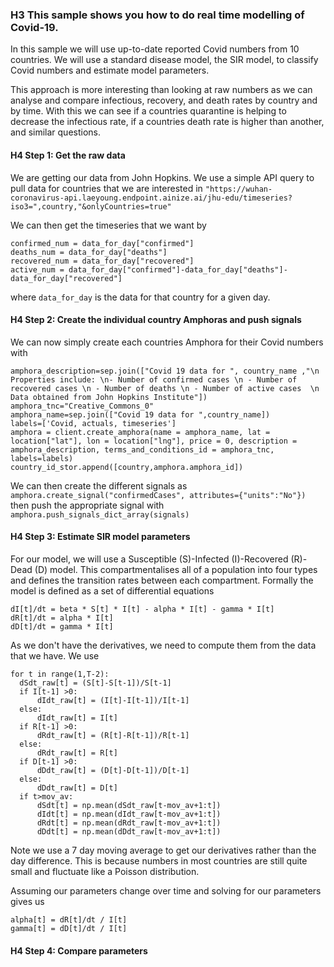 ### H3 This sample shows you how to do real time modelling of Covid-19.

In this sample we will use up-to-date reported Covid numbers from 10 countries. We will use a standard disease model, the SIR model, to classify Covid numbers and estimate model parameters.

This approach is more interesting than looking at raw numbers as we can analyse and compare infectious, recovery, and death rates by country and by time. With this we can see if a countries quarantine is helping to decrease the infectious rate, if a countries death rate is higher than another, and similar questions.

#### H4 Step 1: Get the raw data
We are getting our data from John Hopkins. We use a simple API query to pull data for countries that we are interested in
``` "https://wuhan-coronavirus-api.laeyoung.endpoint.ainize.ai/jhu-edu/timeseries?iso3=",country,"&onlyCountries=true" ```

We can then get the timeseries that we want by
```
confirmed_num = data_for_day["confirmed"]
deaths_num = data_for_day["deaths"]
recovered_num = data_for_day["recovered"]
active_num = data_for_day["confirmed"]-data_for_day["deaths"]-data_for_day["recovered"]
``` 
where
```data_for_day```
is the data for that country for a given day.

#### H4 Step 2: Create the individual country Amphoras and push signals
We can now simply create each countries Amphora for their Covid numbers with
```
amphora_description=sep.join(["Covid 19 data for ", country_name ,"\n Properties include: \n- Number of confirmed cases \n - Number of recovered cases \n - Number of deaths \n - Number of active cases  \n Data obtained from John Hopkins Institute"])
amphora_tnc="Creative_Commons_0"
amphora_name=sep.join(["Covid 19 data for ",country_name])
labels=['Covid, actuals, timeseries']
amphora = client.create_amphora(name = amphora_name, lat = location["lat"], lon = location["lng"], price = 0, description = amphora_description, terms_and_conditions_id = amphora_tnc, labels=labels)
country_id_stor.append([country,amphora.amphora_id])
```

We can then create the different signals as
``` amphora.create_signal("confirmedCases", attributes={"units":"No"}) ```
then push the appropriate signal with
``` amphora.push_signals_dict_array(signals)``` 

#### H4 Step 3: Estimate SIR model parameters
For our model, we will use a Susceptible (S)-Infected (I)-Recovered (R)-Dead (D) model. This compartmentalises all of a population into four types and defines the transition rates between each compartment. Formally the model is defined as a set of differential equations
```dS[t]/dt = - beta * S[t] * I[t]
dI[t]/dt = beta * S[t] * I[t] - alpha * I[t] - gamma * I[t]
dR[t]/dt = alpha * I[t]
dD[t]/dt = gamma * I[t]
```

As we don't have the derivatives, we need to compute them from the data that we have. We use
```
for t in range(1,T-2):
  dSdt_raw[t] = (S[t]-S[t-1])/S[t-1]
  if I[t-1] >0:
      dIdt_raw[t] = (I[t]-I[t-1])/I[t-1]
  else: 
      dIdt_raw[t] = I[t]
  if R[t-1] >0:
      dRdt_raw[t] = (R[t]-R[t-1])/R[t-1]
  else: 
      dRdt_raw[t] = R[t]
  if D[t-1] >0:
      dDdt_raw[t] = (D[t]-D[t-1])/D[t-1]
  else: 
      dDdt_raw[t] = D[t]
  if t>mov_av:
      dSdt[t] = np.mean(dSdt_raw[t-mov_av+1:t])
      dIdt[t] = np.mean(dIdt_raw[t-mov_av+1:t])
      dRdt[t] = np.mean(dRdt_raw[t-mov_av+1:t])
      dDdt[t] = np.mean(dDdt_raw[t-mov_av+1:t]) 
```
Note we use a 7 day moving average to get our derivatives rather than the day difference. This is because numbers in most countries are still quite small and fluctuate like a Poisson distribution. 

Assuming our parameters change over time and solving for our parameters gives us
```beta[t] = - dS[t]/dt / (S[t] * I[t])
alpha[t] = dR[t]/dt / I[t]
gamma[t] = dD[t]/dt / I[t]
```


#### H4 Step 4: Compare parameters
